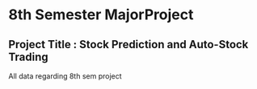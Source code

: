 # 8th Semester MajorProject
## Project Title : Stock Prediction and Auto-Stock Trading

All data regarding 8th sem project

